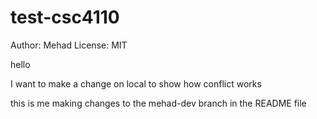 # test-csc4110

Author: Mehad
License: MIT

hello

I want to make a change on local to show how conflict works

this is me making changes to the mehad-dev branch in the README file
